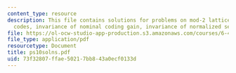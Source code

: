 ```yaml
---
content_type: resource
description: This file contains solutions for problems on mod-2 lattices and trellis
  codes, invariance of nominal coding gain, invariance of normalized second moment.
file: https://ol-ocw-studio-app-production.s3.amazonaws.com/courses/6-451-principles-of-digital-communication-ii-spring-2005/73f32807ffae50217bb843a0ecf0133d_ps10solns.pdf
file_type: application/pdf
resourcetype: Document
title: ps10solns.pdf
uid: 73f32807-ffae-5021-7bb8-43a0ecf0133d
---
```

